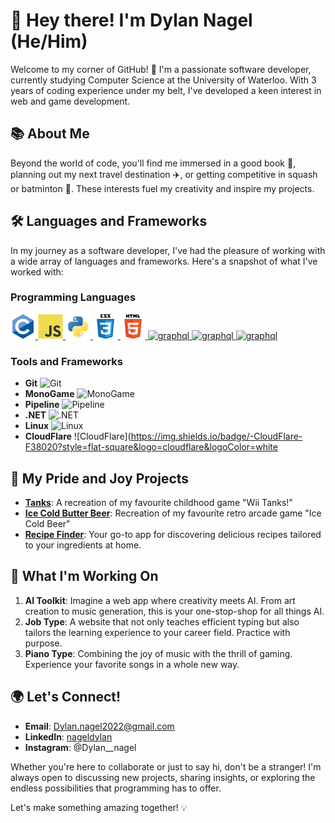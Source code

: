 # 👋 Hey there! I'm Dylan Nagel (He/Him)

Welcome to my corner of GitHub! 🚀 I'm a passionate software developer, currently studying Computer Science at the University of Waterloo. With 3 years of coding experience under my belt, I've developed a keen interest in web and game development.

## 📚 About Me

Beyond the world of code, you'll find me immersed in a good book 📖, planning out my next travel destination ✈️, or getting competitive in squash or batminton 🏸. These interests fuel my creativity and inspire my projects.

## 🛠 Languages and Frameworks

In my journey as a software developer, I've had the pleasure of working with a wide array of languages and frameworks. Here's a snapshot of what I've worked with:

### Programming Languages

<p align="left" class="image">
  <a href="https://www.cprogramming.com/" target="_blank" rel="noreferrer">
    <img
      src="https://raw.githubusercontent.com/devicons/devicon/master/icons/c/c-original.svg"
      alt="c"
      width="40"
      height="40"
    />
  </a>
  
  <a href="https://developer.mozilla.org/en-US/docs/Web/JavaScript">
    <img
      src="https://raw.githubusercontent.com/devicons/devicon/master/icons/javascript/javascript-original.svg"
      alt="javascript"
      width="40"
      height="40"
    />
  </a>

  
  <a href="https://www.python.org" target="_blank" rel="noreferrer">
    <img
      src="https://raw.githubusercontent.com/devicons/devicon/master/icons/python/python-original.svg"
      alt="python"
      width="40"
      height="40"
    />
  </a>
  
  <a href="https://www.w3schools.com/css/" target="_blank" rel="noreferrer"> 
    <img 
      src="https://raw.githubusercontent.com/devicons/devicon/master/icons/css3/css3-original-wordmark.svg" 
      alt="css3" 
      width="40" 
      height="40"/> 
  </a> 
  
  <a href="[https://www.w3.org/html/](https://html.spec.whatwg.org/multipage/)" target="_blank" rel="noreferrer"> 
    <img 
      src="https://raw.githubusercontent.com/devicons/devicon/master/icons/html5/html5-original-wordmark.svg" 
      alt="html5" 
      width="40" 
      height="40"/> 
  </a> 
  
  <a href="https://www.w3schools.com/cs/index.php" target="_blank" rel="noreferrer"> 
    <img src="https://upload.wikimedia.org/wikipedia/commons/b/bd/Logo_C_sharp.svg" 
      alt="graphql" 
      width="40" 
      height="40"/> 
  </a> 

  <a href="https://racket-lang.org" target="_blank" rel="noreferrer"> 
    <img src="https://upload.wikimedia.org/wikipedia/commons/c/c1/Racket-logo.svg" 
      alt="graphql" 
      width="40" 
      height="40"/> 
  </a>

  <a href="https://www.w3schools.com/java/java_intro.asp" target="_blank" rel="noreferrer"> 
    <img src="https://www.vectorlogo.zone/logos/java/java-icon.svg" 
      alt="graphql" 
      width="40" 
      height="40"/> 
  </a> 
</p>

### Tools and Frameworks

- **Git** ![Git](https://img.shields.io/badge/-Git-F05032?style=flat-square&logo=git&logoColor=white)
- **MonoGame** ![MonoGame](https://img.shields.io/badge/-MonoGame-603CBA?style=flat-square&logo=monogame&logoColor=white)
- **Pipeline** ![Pipeline](https://img.shields.io/badge/-Pipeline-CC3534?style=flat-square&logo=pipeline&logoColor=white)
- **.NET** ![.NET](https://img.shields.io/badge/-.NET-512BD4?style=flat-square&logo=.net&logoColor=white)
- **Linux** ![Linux](https://img.shields.io/badge/-Linux-FCC624?style=flat-square&logo=linux&logoColor=black)
- **CloudFlare** ![CloudFlare](https://img.shields.io/badge/-CloudFlare-F38020?style=flat-square&logo=cloudflare&logoColor=white

## 🌟 My Pride and Joy Projects

- **[Tanks](https://github.com/NagelDylan/Tanks)**: A recreation of my favourite childhood game "Wii Tanks!"
- **[Ice Cold Butter Beer](https://github.com/NagelDylan/IceColdButterBeer)**: Recreation of my favourite retro arcade game "Ice Cold Beer"
- **[Recipe Finder](https://github.com/NagelDylan/RecipeFinder)**: Your go-to app for discovering delicious recipes tailored to your ingredients at home.

## 🔨 What I'm Working On

1. **AI Toolkit**: Imagine a web app where creativity meets AI. From art creation to music generation, this is your one-stop-shop for all things AI.
2. **Job Type**: A website that not only teaches efficient typing but also tailors the learning experience to your career field. Practice with purpose.
3. **Piano Type**: Combining the joy of music with the thrill of gaming. Experience your favorite songs in a whole new way.

## 🌍 Let's Connect!

- **Email**: Dylan.nagel2022@gmail.com
- **LinkedIn**: [nageldylan](https://www.linkedin.com/in/nageldylan/)
- **Instagram**: @Dylan__nagel

Whether you're here to collaborate or just to say hi, don't be a stranger! I'm always open to discussing new projects, sharing insights, or exploring the endless possibilities that programming has to offer.

Let's make something amazing together! 💡
